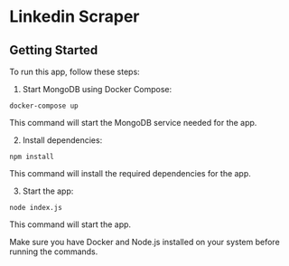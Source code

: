 # Linkedin Scraper

## Getting Started

To run this app, follow these steps:

1. Start MongoDB using Docker Compose:

```docker-compose up```

This command will start the MongoDB service needed for the app.

2. Install dependencies:

```npm install```

This command will install the required dependencies for the app.

3. Start the app:

```node index.js```

This command will start the app.

Make sure you have Docker and Node.js installed on your system before running the commands.
